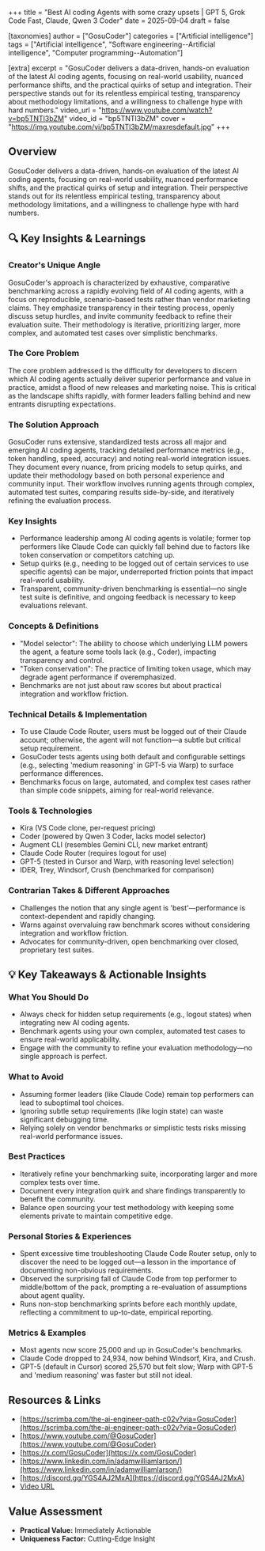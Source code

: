 +++
title = "Best AI coding Agents with some crazy upsets | GPT 5, Grok Code Fast, Claude, Qwen 3 Coder"
date = 2025-09-04
draft = false

[taxonomies]
author = ["GosuCoder"]
categories = ["Artificial intelligence"]
tags = ["Artificial intelligence", "Software engineering--Artificial intelligence", "Computer programming--Automation"]

[extra]
excerpt = "GosuCoder delivers a data-driven, hands-on evaluation of the latest AI coding agents, focusing on real-world usability, nuanced performance shifts, and the practical quirks of setup and integration. Their perspective stands out for its relentless empirical testing, transparency about methodology limitations, and a willingness to challenge hype with hard numbers."
video_url = "https://www.youtube.com/watch?v=bp5TNTl3bZM"
video_id = "bp5TNTl3bZM"
cover = "https://img.youtube.com/vi/bp5TNTl3bZM/maxresdefault.jpg"
+++

## Overview

GosuCoder delivers a data-driven, hands-on evaluation of the latest AI coding agents, focusing on real-world usability, nuanced performance shifts, and the practical quirks of setup and integration. Their perspective stands out for its relentless empirical testing, transparency about methodology limitations, and a willingness to challenge hype with hard numbers.

## 🔍 Key Insights & Learnings

### Creator's Unique Angle
GosuCoder's approach is characterized by exhaustive, comparative benchmarking across a rapidly evolving field of AI coding agents, with a focus on reproducible, scenario-based tests rather than vendor marketing claims. They emphasize transparency in their testing process, openly discuss setup hurdles, and invite community feedback to refine their evaluation suite. Their methodology is iterative, prioritizing larger, more complex, and automated test cases over simplistic benchmarks.

### The Core Problem
The core problem addressed is the difficulty for developers to discern which AI coding agents actually deliver superior performance and value in practice, amidst a flood of new releases and marketing noise. This is critical as the landscape shifts rapidly, with former leaders falling behind and new entrants disrupting expectations.

### The Solution Approach
GosuCoder runs extensive, standardized tests across all major and emerging AI coding agents, tracking detailed performance metrics (e.g., token handling, speed, accuracy) and noting real-world integration issues. They document every nuance, from pricing models to setup quirks, and update their methodology based on both personal experience and community input. Their workflow involves running agents through complex, automated test suites, comparing results side-by-side, and iteratively refining the evaluation process.

### Key Insights
- Performance leadership among AI coding agents is volatile; former top performers like Claude Code can quickly fall behind due to factors like token conservation or competitors catching up.
- Setup quirks (e.g., needing to be logged out of certain services to use specific agents) can be major, underreported friction points that impact real-world usability.
- Transparent, community-driven benchmarking is essential—no single test suite is definitive, and ongoing feedback is necessary to keep evaluations relevant.

### Concepts & Definitions
- "Model selector": The ability to choose which underlying LLM powers the agent, a feature some tools lack (e.g., Coder), impacting transparency and control.
- "Token conservation": The practice of limiting token usage, which may degrade agent performance if overemphasized.
- Benchmarks are not just about raw scores but about practical integration and workflow friction.

### Technical Details & Implementation
- To use Claude Code Router, users must be logged out of their Claude account; otherwise, the agent will not function—a subtle but critical setup requirement.
- GosuCoder tests agents using both default and configurable settings (e.g., selecting 'medium reasoning' in GPT-5 via Warp) to surface performance differences.
- Benchmarks focus on large, automated, and complex test cases rather than simple code snippets, aiming for real-world relevance.

### Tools & Technologies
- Kira (VS Code clone, per-request pricing)
- Coder (powered by Qwen 3 Coder, lacks model selector)
- Augment CLI (resembles Gemini CLI, new market entrant)
- Claude Code Router (requires logout for use)
- GPT-5 (tested in Cursor and Warp, with reasoning level selection)
- IDER, Trey, Windsorf, Crush (benchmarked for comparison)

### Contrarian Takes & Different Approaches
- Challenges the notion that any single agent is 'best'—performance is context-dependent and rapidly changing.
- Warns against overvaluing raw benchmark scores without considering integration and workflow friction.
- Advocates for community-driven, open benchmarking over closed, proprietary test suites.

## 💡 Key Takeaways & Actionable Insights

### What You Should Do
- Always check for hidden setup requirements (e.g., logout states) when integrating new AI coding agents.
- Benchmark agents using your own complex, automated test cases to ensure real-world applicability.
- Engage with the community to refine your evaluation methodology—no single approach is perfect.

### What to Avoid
- Assuming former leaders (like Claude Code) remain top performers can lead to suboptimal tool choices.
- Ignoring subtle setup requirements (like login state) can waste significant debugging time.
- Relying solely on vendor benchmarks or simplistic tests risks missing real-world performance issues.

### Best Practices
- Iteratively refine your benchmarking suite, incorporating larger and more complex tests over time.
- Document every integration quirk and share findings transparently to benefit the community.
- Balance open sourcing your test methodology with keeping some elements private to maintain competitive edge.

### Personal Stories & Experiences
- Spent excessive time troubleshooting Claude Code Router setup, only to discover the need to be logged out—a lesson in the importance of documenting non-obvious requirements.
- Observed the surprising fall of Claude Code from top performer to middle/bottom of the pack, prompting a re-evaluation of assumptions about agent quality.
- Runs non-stop benchmarking sprints before each monthly update, reflecting a commitment to up-to-date, empirical reporting.

### Metrics & Examples
- Most agents now score 25,000 and up in GosuCoder's benchmarks.
- Claude Code dropped to 24,934, now behind Windsorf, Kira, and Crush.
- GPT-5 (default in Cursor) scored 25,570 but felt slow; Warp with GPT-5 and 'medium reasoning' was faster but still not ideal.

## Resources & Links

- [https://scrimba.com/the-ai-engineer-path-c02v?via=GosuCoder](https://scrimba.com/the-ai-engineer-path-c02v?via=GosuCoder)
- [https://www.youtube.com/@GosuCoder](https://www.youtube.com/@GosuCoder)
- [https://x.com/GosuCoder](https://x.com/GosuCoder)
- [https://www.linkedin.com/in/adamwilliamlarson/](https://www.linkedin.com/in/adamwilliamlarson/)
- [https://discord.gg/YGS4AJ2MxA](https://discord.gg/YGS4AJ2MxA)
- [Video URL](https://www.youtube.com/watch?v=bp5TNTl3bZM)

## Value Assessment
- **Practical Value:** Immediately Actionable
- **Uniqueness Factor:** Cutting-Edge Insight

